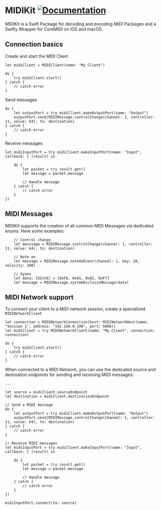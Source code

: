 # MIDIKit [![Documentation](https://img.shields.io/badge/Documentation-<Color>.svg)](https://dnadoba.github.io/MIDIKit)

MIDIKit is a Swift Package for decoding and encoding MIDI Packages and a Swifty Wrapper for CoreMIDI on iOS and macOS.


## Connection basics

Create and start the MIDI Client

```
let midiClient = MIDIClient(name: "My Client")

do {
    try midiClient.start()
} catch {
    // catch error
}
```

Send messages

```
do {
    let outputPort = try midiClient.makeOutputPort(name: "Output") 
    outputPort.send(MIDIMessage.controlChange(channel: 1, controller: 11, value: 64), to: destination)
} catch {
    // catch error
}
```
Receive messages

```
let midiInputPort = try midiClient.makeInputPort(name: "Input", callback: { (result) in
    
    do {
        let packet = try result.get()
        let message = packet.message
        
        // Handle message
    } catch {
        // catch error
    }
})
```

## MIDI Messages

MIDIKit supports the creation of all common MIDI Messages via dedicated enums. Here some examples:

```
    // Control change
    let messsage = MIDIMessage.controlChange(channel: 1, controller: 11, value: 64), to: destination)
    
    // Note on
    let message = MIDIMessage.noteOnEvent(channel: 1, key: 20, velocity: 100)
    
    // Sysex
    let data: [UInt8] = [0xF0, 0x01, 0x02, 0xF7]
    let message = MIDIMessage.systemExclusivMessage(data)
```

## MIDI Network support

To connect your client to a MIDI network session, create a specialized `MIDINetworkClient`

```
let connection = MIDINetworkConnection(host: MIDINetworkHost(name: "Session 1", address: "192.168.0.100", port: 5006))
let midiClient = try MIDINetworkClient(name: "My Client", connection: connection)

do {
    try midiClient.start()
} catch {
    // catch error
}
```

When connected to a MIDI Network, you can use the dedicated source and destination endpoints for sending and receiving MIDI messages:

```
...

let source = midiClient.sourceEndpoint
let destination = midiClient.destinationEndpoint

// Send a MIDI message
do {
    let outputPort = try midiClient.makeOutputPort(name: "Output") 
    outputPort.send(MIDIMessage.controlChange(channel: 1, controller: 11, value: 64), to: destination)
} catch {
    // catch error
}

// Receive MIDI messages
let midiInputPort = try midiClient.makeInputPort(name: "Input", callback: { (result) in
    
    do {
        let packet = try result.get()
        let message = packet.message
        
        // Handle message
    } catch {
        // catch error
    }
})

midiInputPort.connect(to: source)

```
